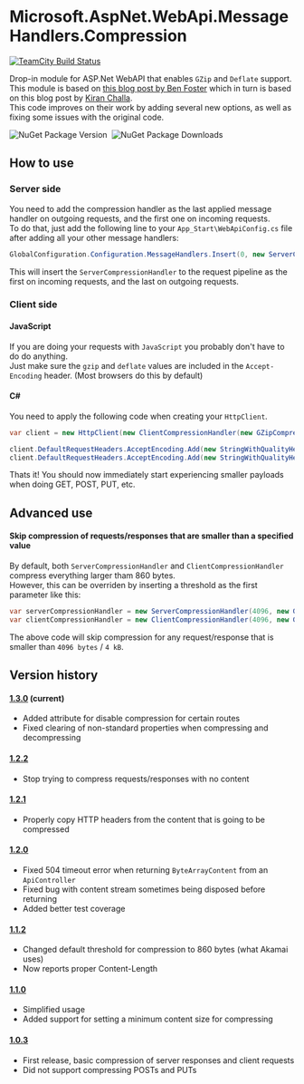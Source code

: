 Microsoft.AspNet.WebApi.MessageHandlers.Compression
===================================================
[![TeamCity Build Status](https://img.shields.io/teamcity/https/teamcity.knowit.no/e/External_MicrosoftAspNetWebApiExtensionsCompression_General_Release.svg?style=flat-square)](https://teamcity.knowit.no/viewType.html?buildTypeId=External_MicrosoftAspNetWebApiExtensionsCompression_General_Release&tab=buildTypeStatusDiv&branch_External_MicrosoftAspNetWebApiExtensionsCompression_General=__all_branches__)  

Drop-in module for ASP.Net WebAPI that enables `GZip` and `Deflate` support.  
This module is based on [this blog post by Ben Foster](http://benfoster.io/blog/aspnet-web-api-compression) which in turn is based on this blog post by [Kiran Challa](http://blogs.msdn.com/b/kiranchalla/archive/2012/09/04/handling-compression-accept-encoding-sample.aspx).  
This code improves on their work by adding several new options, as well as fixing some issues with the original code.

![NuGet Package Version](http://img.shields.io/nuget/v/Microsoft.AspNet.WebApi.MessageHandlers.Compression.svg?style=flat-square)&nbsp;&nbsp;![NuGet Package Downloads](http://img.shields.io/nuget/dt/Microsoft.AspNet.WebApi.MessageHandlers.Compression.svg?style=flat-square)

## How to use
### Server side
You need to add the compression handler as the last applied message handler on outgoing requests, and the first one on incoming requests.  
To do that, just add the following line to your `App_Start\WebApiConfig.cs` file after adding all your other message handlers:  
```csharp
GlobalConfiguration.Configuration.MessageHandlers.Insert(0, new ServerCompressionHandler(new GZipCompressor(), new DeflateCompressor()));
```
This will insert the `ServerCompressionHandler` to the request pipeline as the first on incoming requests, and the last on outgoing requests.
  
### Client side
  
#### JavaScript
If you are doing your requests with `JavaScript` you probably don't have to do do anything.  
Just make sure the `gzip` and `deflate` values are included in the `Accept-Encoding` header. (Most browsers do this by default)  
  
#### C\# 
You need to apply the following code when creating your `HttpClient`.  
```csharp
var client = new HttpClient(new ClientCompressionHandler(new GZipCompressor(), new DeflateCompressor()));

client.DefaultRequestHeaders.AcceptEncoding.Add(new StringWithQualityHeaderValue("gzip"));
client.DefaultRequestHeaders.AcceptEncoding.Add(new StringWithQualityHeaderValue("deflate"));
```
  
Thats it! You should now immediately start experiencing smaller payloads when doing GET, POST, PUT, etc.

## Advanced use
#### Skip compression of requests/responses that are smaller than a specified value
By default, both `ServerCompressionHandler` and `ClientCompressionHandler` compress everything larger tham 860 bytes.  
However, this can be overriden by inserting a threshold as the first parameter like this:
```csharp
var serverCompressionHandler = new ServerCompressionHandler(4096, new GZipCompressor(), new DeflateCompressor());
var clientCompressionHandler = new ClientCompressionHandler(4096, new GZipCompressor(), new DeflateCompressor());
```
The above code will skip compression for any request/response that is smaller than `4096 bytes` / `4 kB`.

## Version history
#### [1.3.0](https://www.nuget.org/packages/Microsoft.AspNet.WebApi.MessageHandlers.Compression/1.3.0)  (current)
* Added attribute for disable compression for certain routes
* Fixed clearing of non-standard properties when compressing and decompressing

#### [1.2.2](https://www.nuget.org/packages/Microsoft.AspNet.WebApi.MessageHandlers.Compression/1.2.2)
* Stop trying to compress requests/responses with no content

#### [1.2.1](https://www.nuget.org/packages/Microsoft.AspNet.WebApi.MessageHandlers.Compression/1.2.1)
* Properly copy HTTP headers from the content that is going to be compressed

#### [1.2.0](https://www.nuget.org/packages/Microsoft.AspNet.WebApi.MessageHandlers.Compression/1.2.0)
* Fixed 504 timeout error when returning `ByteArrayContent` from an `ApiController`
* Fixed bug with content stream sometimes being disposed before returning
* Added better test coverage

#### [1.1.2](https://www.nuget.org/packages/Microsoft.AspNet.WebApi.MessageHandlers.Compression/1.1.2)
* Changed default threshold for compression to 860 bytes (what Akamai uses)
* Now reports proper Content-Length

#### [1.1.0](https://www.nuget.org/packages/Microsoft.AspNet.WebApi.MessageHandlers.Compression/1.1.0)
* Simplified usage
* Added support for setting a minimum content size for compressing

#### [1.0.3](https://www.nuget.org/packages/Microsoft.AspNet.WebApi.MessageHandlers.Compression/1.0.3)
* First release, basic compression of server responses and client requests
* Did not support compressing POSTs and PUTs
